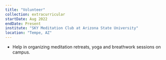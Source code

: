 ```yaml
---
title: "Volunteer"
collection: extracurricular
startDate: Aug 2022
endDate: Present
institute: "SKY Meditation Club at Arizona State University"
location: "Tempe, AZ"
---
```


<ul>
    <li>Help in organizing meditation retreats, yoga and breathwork sessions on campus.</li>
</ul>